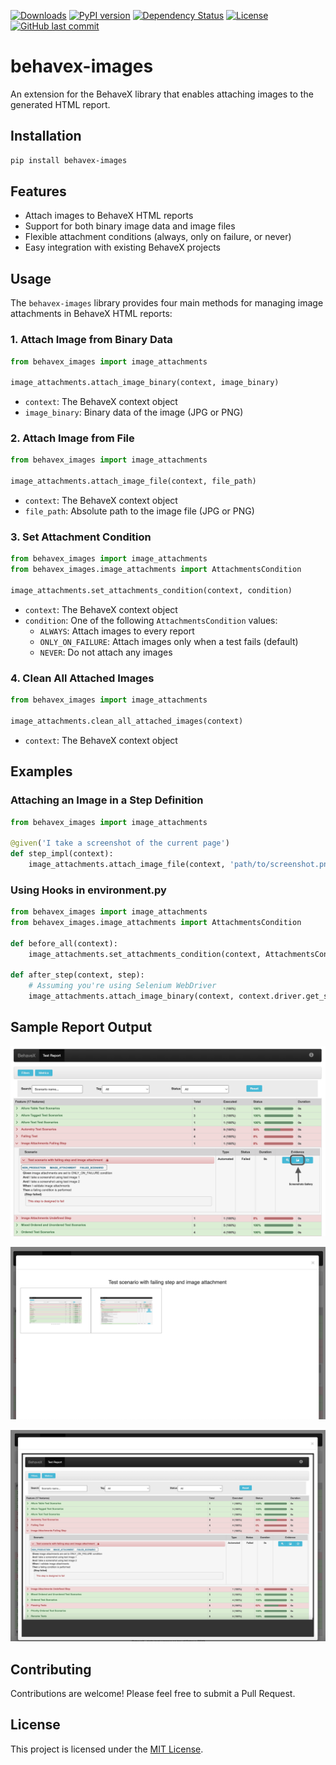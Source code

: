 [![Downloads](https://static.pepy.tech/badge/behavex-images)](https://pepy.tech/project/behavex-images)
[![PyPI version](https://badge.fury.io/py/behavex-images.svg)](https://badge.fury.io/py/behavex-images)
[![Dependency Status](https://img.shields.io/librariesio/github/abmercado19/behavex-images)](https://libraries.io/github/abmercado19/behavex-images)
[![License](https://img.shields.io/github/license/abmercado19/behavex-images.svg)](https://github.com/abmercado19/behavex-images/blob/main/LICENSE)
[![GitHub last commit](https://img.shields.io/github/last-commit/abmercado19/behavex-images.svg)](https://github.com/abmercado19/behavex-images/commits/main)

# behavex-images

An extension for the BehaveX library that enables attaching images to the generated HTML report.

## Installation

```bash
pip install behavex-images
```

## Features

- Attach images to BehaveX HTML reports
- Support for both binary image data and image files
- Flexible attachment conditions (always, only on failure, or never)
- Easy integration with existing BehaveX projects

## Usage

The `behavex-images` library provides four main methods for managing image attachments in BehaveX HTML reports:

### 1. Attach Image from Binary Data

```python
from behavex_images import image_attachments

image_attachments.attach_image_binary(context, image_binary)
```

- `context`: The BehaveX context object
- `image_binary`: Binary data of the image (JPG or PNG)

### 2. Attach Image from File

```python
from behavex_images import image_attachments

image_attachments.attach_image_file(context, file_path)
```

- `context`: The BehaveX context object
- `file_path`: Absolute path to the image file (JPG or PNG)

### 3. Set Attachment Condition

```python
from behavex_images import image_attachments
from behavex_images.image_attachments import AttachmentsCondition

image_attachments.set_attachments_condition(context, condition)
```

- `context`: The BehaveX context object
- `condition`: One of the following `AttachmentsCondition` values:
  - `ALWAYS`: Attach images to every report
  - `ONLY_ON_FAILURE`: Attach images only when a test fails (default)
  - `NEVER`: Do not attach any images

### 4. Clean All Attached Images

```python
from behavex_images import image_attachments

image_attachments.clean_all_attached_images(context)
```

- `context`: The BehaveX context object

## Examples

### Attaching an Image in a Step Definition

```python
from behavex_images import image_attachments

@given('I take a screenshot of the current page')
def step_impl(context):
    image_attachments.attach_image_file(context, 'path/to/screenshot.png')
```

### Using Hooks in environment.py

```python
from behavex_images import image_attachments
from behavex_images.image_attachments import AttachmentsCondition

def before_all(context):
    image_attachments.set_attachments_condition(context, AttachmentsCondition.ONLY_ON_FAILURE)

def after_step(context, step):
    # Assuming you're using Selenium WebDriver
    image_attachments.attach_image_binary(context, context.driver.get_screenshot_as_png())
```

## Sample Report Output

![Test Execution Report](https://github.com/abmercado19/behavex-images/blob/master/behavex_images/img/html_test_report.png?raw=true)

![Test Execution Report with Images](https://github.com/abmercado19/behavex-images/blob/master/behavex_images/img/html_test_report_2.png?raw=true)

![Test Execution Report Details](https://github.com/abmercado19/behavex-images/blob/master/behavex_images/img/html_test_report_3.png?raw=true)

## Contributing

Contributions are welcome! Please feel free to submit a Pull Request.

## License

This project is licensed under the [MIT License](https://github.com/abmercado19/behavex-images/blob/main/LICENSE).